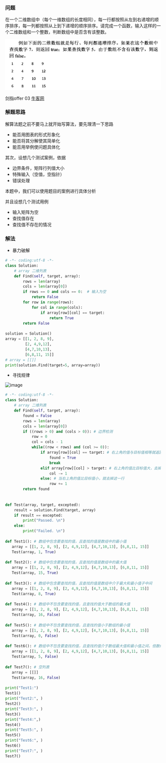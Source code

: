 ### 问题

在一个二维数组中（每个一维数组的长度相同），每一行都按照从左到右递增的顺序排序，每一列都按照从上到下递增的顺序排序。请完成一个函数，输入这样的一个二维数组和一个整数，判断数组中是否含有该整数。

![题目](image/FindInPartiallySortedMatrix/1569072172446.png)

剑指offer 03  [牛客网](https://www.nowcoder.com/questionTerminal/abc3fe2ce8e146608e868a70efebf62e)

### 解题思路

解算法题之前不要马上就开始写算法，要先理清一下思路

- 能否用图表的形式形象化
- 能否将其分解使其简单化
- 能否用举例使问题具体化

其次，设想几个测试案例，依据

- 边界条件，矩阵行列值大小
- 特殊输入（空值，空指针）
- 错误处理

本题中，我们可以使用题目的案例进行具体分析

并且设想几个测试用例

- 输入矩阵为空
- 查找值存在
- 查找值不存在的情况

### 解法

- 暴力破解

```python
# -*- coding:utf-8 -*-
class Solution:
    # array 二维列表
    def Find(self, target, array):
        rows = len(array)
        cols = len(array[0])
        if rows == 0 and cols == 0:  # 输入为空
            return False
        for row in range(rows):
            for col in range(cols):
                if array[row][col] == target:
                    return True
        return False
        
solution = Solution()
array = [[1, 2, 8, 9],
         [2, 4,9,12],
         [4,7,10,13],
         [6,8,11, 15]]
# array = [[]]
print(solution.Find(target=5, array=array))
```

- 寻找规律

![image](https://wx1.sinaimg.cn/large/acbcfa39gy1g785cy0o0cj20pp07m3yn.jpg)

```python
# -*- coding:utf-8 -*-
class Solution:
    # array 二维列表
    def Find(self, target, array):
        found = False
        rows = len(array)
        cols = len(array[0])
        if ((rows > 0) and (cols > 0)): # 边界检测
            row = 0
            col = cols - 1
            while((row < rows) and (col >= 0)):
                if array[row][col] == target: # 右上角的值与目标值相等就返回
                    found = True
                    break
                elif array[row][col] > target: # 右上角的值比目标值大，去掉最后一列
                    col -= 1
                else: # 当右上角的值比目标值小，就去掉这一行
                    row += 1 
        return found
        

def Test(array, target, excepted):
    result = solution.Find(target, array)
    if result == excepted:
        print("Passed. \n")
    else:
        print("Failed. \n")

def Test1(): # 数组中包含要查找的值，且查找的值是数组中的最小值
   array = [[1, 2, 8, 9], [2, 4,9,12], [4,7,10,13], [6,8,11, 15]] 
   Test(array, 1, True)

def Test2(): # 数组中包含要查找的值，且查找的值是数组中的最大值
   array = [[1, 2, 8, 9], [2, 4,9,12], [4,7,10,13], [6,8,11, 15]] 
   Test(array, 15, True)

def Test3(): # 数组中包含要查找的值，且查找的值是数组中介于最大和最小值子中间
   array = [[1, 2, 8, 9], [2, 4,9,12], [4,7,10,13], [6,8,11, 15]] 
   Test(array, 8, True)

def Test4(): # 数组中不包含要查找的值，且查找的值大于数组的最大值
   array = [[1, 2, 8, 9], [2, 4,9,12], [4,7,10,13], [6,8,11, 15]] 
   Test(array, 16, False)

def Test5(): # 数组中不包含要查找的值，且查找的值小于数组的最小值
   array = [[1, 2, 8, 9], [2, 4,9,12], [4,7,10,13], [6,8,11, 15]] 
   Test(array, 0, False)

def Test6(): # 数组中不包含要查找的值，且查找的值介于数组最大值和最小值之间，但数组中没有该值
   array = [[1, 2, 8, 9], [2, 4,9,12], [4,7,10,13], [6,8,11, 15]] 
   Test(array, 5, False) 

def Test7(): # 空列表
   array = [[]] 
   Test(array, 16, False)  

print("Test1:")
Test1()
print("Test2:", ) 
Test2()
print("Test3:", ) 
Test3()
print("Test4:",)
Test4()
print("Test5:", )  
Test5()
print("Test6:", ) 
Test6()
print("Test7:", )    
Test7()
```

